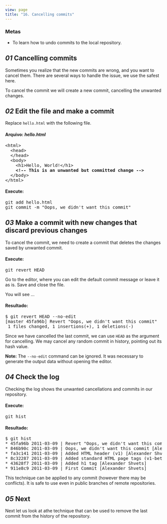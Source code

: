 ```yaml
---
view: page
title: "16. Cancelling commits"
---
```


<h3>Metas</h3>

<ul><li>To learn how to undo commits to the local repository.</li></ul>

<h2><em>01</em> Cancelling commits</h2>

<p>Sometimes you realize that the new commits are wrong, and you want to cancel them. There are several ways to handle the issue, we use the safest here.</p>

<p>To cancel the commit we will create a new commit, cancelling the unwanted changes.</p>

<h2><em>02</em> Edit the file and make a commit</h2>

<p>Replace  <code>hello.html</code> with the following file.</p>

<h4 class="h4-pre">Arquivo: <em>hello.html</em></h4>

<pre class="file">&lt;html&gt;
  &lt;head&gt;
  &lt;/head&gt;
  &lt;body&gt;
    &lt;h1&gt;Hello, World!&lt;/h1&gt;
    <strong>&lt;!-- This is an unwanted but committed change --&gt;</strong>
  &lt;/body&gt;
&lt;/html&gt;</pre>

<h4 class="h4-pre">Execute:</h4>

<pre class="instructions">git add hello.html
git commit -m "Oops, we didn't want this commit"</pre>

<h2><em>03</em> Make a commit with new changes that discard previous changes </h2>

<p>To cancel the commit, we need to create a commit that deletes the changes saved by unwanted commit.</p>

<h4 class="h4-pre">Execute:</h4>

<pre class="instructions">git revert HEAD</pre>

<p>Go to the editor, where you can edit the default commit message or leave it as is. Save and close the file.</p>

<p>You will see &#8230;</p>

<h4 class="h4-pre">Resultado:</h4>

<pre class="sample">$ git revert HEAD --no-edit
[master 45fa96b] Revert "Oops, we didn't want this commit"
 1 files changed, 1 insertions(+), 1 deletions(-)</pre>

<p>Since we have cancelled the last commit, we can use <code>HEAD</code> as the argument for cancelling. We may cancel any random commit in history, pointing out its hash value.</p>

<p class="note"><strong>Note:</strong> The <code>--no-edit</code> command can be ignored. It was necessary to generate the output data without opening the editor.</p>

<h2><em>04</em> Check the log</h2>

<p>Checking the log shows the unwanted cancellations and commits in our repository.</p>

<h4 class="h4-pre">Execute:</h4>

<pre class="instructions">git hist</pre>

<h4 class="h4-pre">Resultado:</h4>

<pre class="sample">$ git hist
* 45fa96b 2011-03-09 | Revert "Oops, we didn't want this commit" (HEAD, master) [Alexander Shvets]
* 846b90c 2011-03-09 | Oops, we didn't want this commit [Alexander Shvets]
* fa3c141 2011-03-09 | Added HTML header (v1) [Alexander Shvets]
* 8c32287 2011-03-09 | Added standard HTML page tags (v1-beta) [Alexander Shvets]
* 43628f7 2011-03-09 | Added h1 tag [Alexander Shvets]
* 911e8c9 2011-03-09 | First Commit [Alexander Shvets]</pre>

<p>This technique can be applied to any commit (however there may be conflicts). It is safe to use even in public branches of remote repositories.</p>

<h2><em>05</em> Next</h2>

<p>Next let us look at athe technique that can be used to remove the last commit from the history of the repository.</p>
